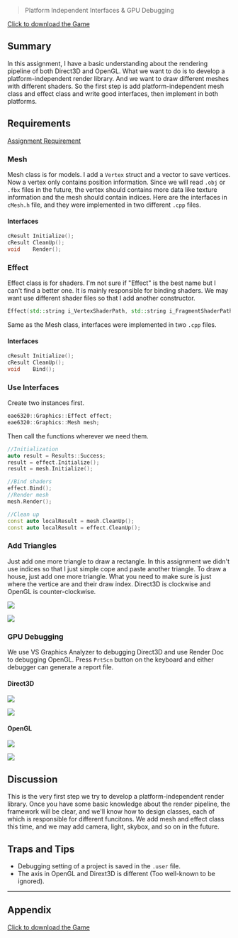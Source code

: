 > Platform Independent Interfaces & GPU Debugging

[Click to download the Game](/assets/A02_Zhitao.zip)
## Summary

In this assignment, I have a basic understanding about the rendering pipeline of both Direct3D and OpenGL. What we want to do is to develop a platform-independent render library. And we want to draw different meshes with different shaders. So the first step is add platform-independent mesh class and effect class and write good interfaces, then implement in both platforms.

## Requirements
[Assignment Requirement](/assets/Requirement_02.pdf)

### Mesh
Mesh class is for models. I add a `Vertex` struct and a vector to save vertices. Now a vertex only contains position information. Since we will read `.obj` or `.fbx` files in the future, the vertex should contains more data like texture information and the mesh should contain indices.
Here are the interfaces in `cMesh.h` file, and they were implemented in two different `.cpp` files.

#### Interfaces
```c++
cResult Initialize();
cResult CleanUp();
void	Render();
```

### Effect
Effect class is for shaders. I'm not sure if "Effect" is the best name but I can't find a better one. It is mainly responsible for binding shaders. We may want use different shader files so that I add another constructor.
```c++
Effect(std::string i_VertexShaderPath, std::string i_FragmentShaderPath);
```
Same as the Mesh class, interfaces were implemented in two `.cpp` files.
#### Interfaces
```c++
cResult Initialize();
cResult CleanUp();
void    Bind();
```

### Use Interfaces
Create two instances first.
```c++
eae6320::Graphics::Effect effect;
eae6320::Graphics::Mesh mesh;
```
Then call the functions wherever we need them.
```c++
//Initialization
auto result = Results::Success;
result = effect.Initialize();
result = mesh.Initialize();

//Bind shaders
effect.Bind();
//Render mesh
mesh.Render();

//Clean up
const auto localResult = mesh.CleanUp();
const auto localResult = effect.CleanUp();
```

### Add Triangles
Just add one more triangle to draw a rectangle. In this assignment we didn't use indices so that I just simple cope and paste another triangle. To draw a house, just add one more triangle. What you need to make sure is just where the vertice are and their draw index. Direct3D is clockwise and OpenGL is counter-clockwise.

![](/img/in-post/write-up-02/run.JPG)

![](/img/in-post/write-up-02/house.JPG)

### GPU Debugging

We use VS Graphics Analyzer to debugging Direct3D and use Render Doc to debugging OpenGL. Press `PrtScn` button on the keyboard and either debugger can generate a report file.

#### Direct3D
![](/img/in-post/write-up-02/vsreport.JPG)

![](/img/in-post/write-up-02/vsdiagnose.JPG)


#### OpenGL
![](/img/in-post/write-up-02/rd.JPG)

![](/img/in-post/write-up-02/rdtv.JPG)

## Discussion
This is the very first step we try to develop a platform-independent render library. Once you have some basic knowledge about the render pipeline, the framework will be clear, and we'll know how to design classes, each of which is responsible for different funcitons. We add mesh and effect class this time, and we may add camera, light, skybox, and so on in the future. 

## Traps and Tips
* Debugging setting of a project is saved in the `.user` file.
* The axis in OpenGL and Dirext3D is different (Too well-known to be ignored).

---

## Appendix

[Click to download the Game](/assets/A02_Zhitao.zip)
